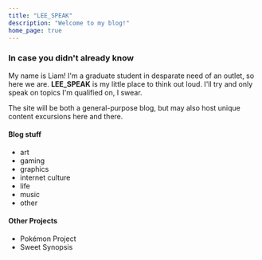 ```yaml
---
title: "LEE_SPEAK"
description: "Welcome to my blog!"
home_page: true
---
```


### In case you didn't already know

My name is Liam! I'm a graduate student in desparate need of an outlet, so here we are.
**LEE_SPEAK** is my little place to think out loud. I'll try and only speak on topics I'm qualified on, I swear.

The site will be both a general-purpose blog, but may also host unique content excursions here and there.

#### Blog stuff

- art
- gaming
- graphics
- internet culture
- life
- music
- other

#### Other Projects

- Pokémon Project
- Sweet Synopsis

